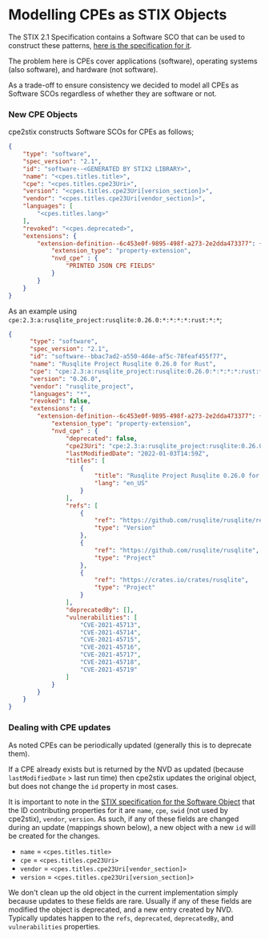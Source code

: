 # Modelling CPEs as STIX Objects

The STIX 2.1 Specification contains a Software SCO that can be used to construct these patterns, [here is the specification for it](https://docs.oasis-open.org/cti/stix/v2.1/csprd01/stix-v2.1-csprd01.html#_Toc16070740).

The problem here is CPEs cover applications (software), operating systems (also software), and hardware (not software).

As a trade-off to ensure consistency we decided to model all CPEs as Software SCOs regardless of whether they are software or not.

### New CPE Objects

cpe2stix constructs Software SCOs for CPEs as follows;

```json
{
    "type": "software",
    "spec_version": "2.1",
    "id": "software--<GENERATED BY STIX2 LIBRARY>",
    "name": "<cpes.titles.title>",
    "cpe": "<cpes.titles.cpe23Uri>",  
    "version": "<cpes.titles.cpe23Uri[version_section]>",
    "vendor": "<cpes.titles.cpe23Uri[vendor_section]>",
    "languages": [
        "<cpes.titles.lang>"
    ],
    "revoked": "<cpes.deprecated>",
    "extensions": {
        "extension-definition--6c453e0f-9895-498f-a273-2e2dda473377": {
            "extension_type": "property-extension",
            "nvd_cpe" : {
                "PRINTED JSON CPE FIELDS"
            }
        }
    }
}
```

As an example using `cpe:2.3:a:rusqlite_project:rusqlite:0.26.0:*:*:*:*:rust:*:*`;

```json
{
      "type": "software",
      "spec_version": "2.1",
      "id": "software--bbac7ad2-a550-4d4e-af5c-78feaf455f77",
      "name": "Rusqlite Project Rusqlite 0.26.0 for Rust",
      "cpe": "cpe:2.3:a:rusqlite_project:rusqlite:0.26.0:*:*:*:*:rust:*:*",  
      "version": "0.26.0",
      "vendor": "rusqlite_project",
      "languages": "*",
      "revoked": false,
      "extensions": {
        "extension-definition--6c453e0f-9895-498f-a273-2e2dda473377": {
            "extension_type": "property-extension",
            "nvd_cpe" : {
                "deprecated": false,
                "cpe23Uri": "cpe:2.3:a:rusqlite_project:rusqlite:0.26.0:*:*:*:*:rust:*:*",
                "lastModifiedDate": "2022-01-03T14:59Z",
                "titles": [
                    {
                        "title": "Rusqlite Project Rusqlite 0.26.0 for Rust",
                        "lang": "en_US"
                    }
                ],
                "refs": [
                    {
                        "ref": "https://github.com/rusqlite/rusqlite/releases",
                        "type": "Version"
                    },
                    {
                        "ref": "https://github.com/rusqlite/rusqlite",
                        "type": "Project"
                    },
                    {
                        "ref": "https://crates.io/crates/rusqlite",
                        "type": "Project"
                    }
                ],
                "deprecatedBy": [],
                "vulnerabilities": [
                    "CVE-2021-45713",
                    "CVE-2021-45714",
                    "CVE-2021-45715",
                    "CVE-2021-45716",
                    "CVE-2021-45717",
                    "CVE-2021-45718",
                    "CVE-2021-45719"
                ]
            }
        }
    }
}
```

### Dealing with CPE updates

As noted CPEs can be periodically updated (generally this is to deprecate them).

If a CPE already exists but is returned by the NVD as updated (because `lastModifiedDate` > last run time) then cpe2stix updates the original object, but does not change the `id` property in most cases.

It is important to note in the [STIX specification for the Software Object](https://docs.oasis-open.org/cti/stix/v2.1/os/stix-v2.1-os.html#_7rkyhtkdthok) that the ID contributing properties for it are `name`, `cpe`, `swid` (not used by cpe2stix), `vendor`, `version`. As such, if any of these fields are changed during an update (mappings shown below), a new object with a new `id` will be created for the changes.

* `name` = `<cpes.titles.title>`
* `cpe` = `<cpes.titles.cpe23Uri>`
* `vendor` = `<cpes.titles.cpe23Uri[vendor_section]>`
* `version` = `<cpes.titles.cpe23Uri[version_section]>`

We don't clean up the old object in the current implementation simply because updates to these fields are rare. Usually if any of these fields are modified the object is deprecated, and a new entry created by NVD. Typically updates happen to the `refs`, `deprecated`, `deprecatedBy`, and `vulnerabilities` properties.